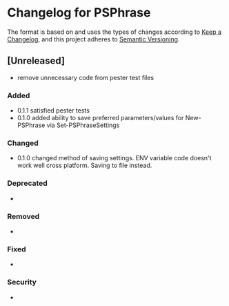 # Changelog for PSPhrase

The format is based on and uses the types of changes according to [Keep a Changelog](https://keepachangelog.com/en/1.0.0/),
and this project adheres to [Semantic Versioning](https://semver.org/spec/v2.0.0.html).

## [Unreleased]
- remove unnecessary code from pester test files

### Added
- 0.1.1 satisfied pester tests
- 0.1.0 added ability to save preferred parameters/values for New-PSPhrase via Set-PSPhraseSettings
### Changed

- 0.1.0 changed method of saving settings.  ENV variable code doesn't work well cross platform. Saving to file instead.

### Deprecated

- 

### Removed

- 

### Fixed

- 

### Security

- 

